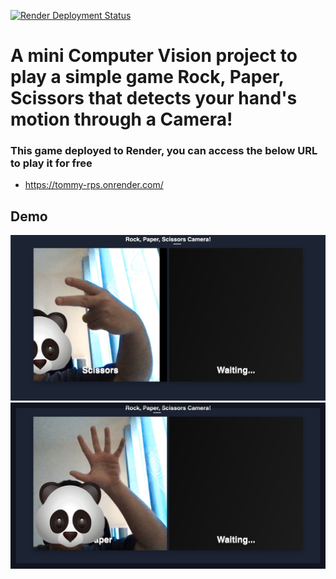 [![Render Deployment Status](https://github.com/tommycp96/rock-paper-scissors/actions/workflows/main.yml/badge.svg?branch=main)](https://github.com/tommycp96/rock-paper-scissors/actions/workflows/main.yml)
# A mini Computer Vision project to play a simple game Rock, Paper, Scissors that detects your hand's motion through a Camera!

### This game deployed to Render, you can access the below URL to play it for free
- https://tommy-rps.onrender.com/

## Demo
![Scissors](screenshots/Screenshot-1.jpg)
![Paper](screenshots/Screenshot-2.jpg)
